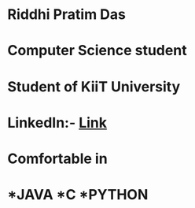 # Riddhi Pratim Das
# Computer Science student 
# Student of KiiT University
# LinkedIn:- [Link](www.linkedin.com/in/riddhi-pratim-das-4b229323a)
# Comfortable in 
# *JAVA *C *PYTHON 

